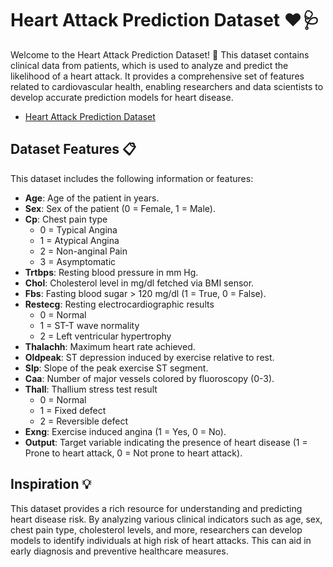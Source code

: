 # Heart Attack Prediction Dataset ❤️🩺

Welcome to the Heart Attack Prediction Dataset! 🎉 This dataset contains clinical data from patients, which is used to analyze and predict the likelihood of a heart attack. It provides a comprehensive set of features related to cardiovascular health, enabling researchers and data scientists to develop accurate prediction models for heart disease.

- [Heart Attack Prediction Dataset](https://www.kaggle.com/datasets/khanimar/heart-attack-prediction-data-set)

## Dataset Features 📋

This dataset includes the following information or features:

- **Age**: Age of the patient in years.
- **Sex**: Sex of the patient (0 = Female, 1 = Male).
- **Cp**: Chest pain type 
  - 0 = Typical Angina
  - 1 = Atypical Angina
  - 2 = Non-anginal Pain
  - 3 = Asymptomatic
- **Trtbps**: Resting blood pressure in mm Hg.
- **Chol**: Cholesterol level in mg/dl fetched via BMI sensor.
- **Fbs**: Fasting blood sugar > 120 mg/dl (1 = True, 0 = False).
- **Restecg**: Resting electrocardiographic results 
  - 0 = Normal
  - 1 = ST-T wave normality
  - 2 = Left ventricular hypertrophy
- **Thalachh**: Maximum heart rate achieved.
- **Oldpeak**: ST depression induced by exercise relative to rest.
- **Slp**: Slope of the peak exercise ST segment.
- **Caa**: Number of major vessels colored by fluoroscopy (0-3).
- **Thall**: Thallium stress test result 
  - 0 = Normal
  - 1 = Fixed defect
  - 2 = Reversible defect
- **Exng**: Exercise induced angina (1 = Yes, 0 = No).
- **Output**: Target variable indicating the presence of heart disease (1 = Prone to heart attack, 0 = Not prone to heart attack).

## Inspiration 💡

This dataset provides a rich resource for understanding and predicting heart disease risk. By analyzing various clinical indicators such as age, sex, chest pain type, cholesterol levels, and more, researchers can develop models to identify individuals at high risk of heart attacks. This can aid in early diagnosis and preventive healthcare measures.
